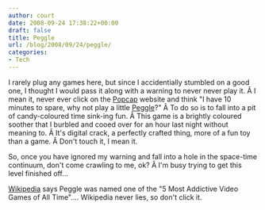 ```yaml
---
author: court
date: 2008-09-24 17:38:22+00:00
draft: false
title: Peggle
url: /blog/2008/09/24/peggle/
categories:
- Tech
---
```


I rarely plug any games here, but since I accidentially stumbled on a good one, I thought I would pass it along with a warning to never never play it. Â I mean it, never ever click on the [Popcap](http://popcap.com) website and think "I have 10 minutes to spare, why not play a little [Peggle](http://www.popcap.com/games/peggle/)?" Â To do so is to fall into a pit of candy-coloured time sink-ing fun. Â This game is a brightly coloured soother that I burbled and cooed over for an hour last night without meaning to. Â It's digital crack, a perfectly crafted thing, more of a fun toy than a game. Â Don't touch it, I mean it.

So, once you have ignored my warning and fall into a hole in the space-time continuum, don't come crawling to me, ok? Â I'm busy trying to get this level finished off...

[Wikipedia](http://en.wikipedia.org/wiki/Peggle) says Peggle was named one of the "5 Most Addictive Video Games of All Time".... Wikipedia never lies, so don't click it.
